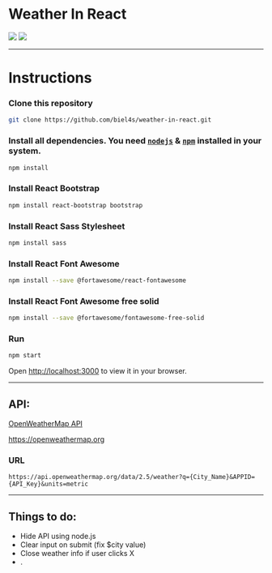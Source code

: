 # Weather In React

![](https://i.imgur.com/e7uOqZx.gif)
![](https://i.imgur.com/OneUtFR.png)

---
# Instructions

### Clone this repository

```bash 
git clone https://github.com/biel4s/weather-in-react.git
```
### Install all dependencies. You need [`nodejs`](https://nodejs.org/en/) & [`npm`](https://www.npmjs.com/) installed in your system.

```bash
npm install
```

### Install React Bootstrap 
  
```bash 
npm install react-bootstrap bootstrap
```

### Install React Sass Stylesheet
  
```bash 
npm install sass
```

### Install React Font Awesome

```bash 
npm install --save @fortawesome/react-fontawesome
```

### Install React Font Awesome free solid

```bash 
npm install --save @fortawesome/fontawesome-free-solid
```

### Run
```bash
npm start
```
Open [http://localhost:3000](http://localhost:3000) to view it in your browser.

---

## API:
  [OpenWeatherMap API](https://openweathermap.org)
  
  https://openweathermap.org
  
### URL 
```
https://api.openweathermap.org/data/2.5/weather?q={City_Name}&APPID={API_Key}&units=metric
```

---

## Things to do:

- Hide API using node.js
- Clear input on submit (fix $city value)
- Close weather info if user clicks X
- .
